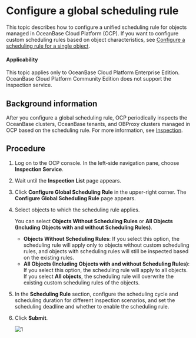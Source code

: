 # Configure a global scheduling rule

This topic describes how to configure a unified scheduling rule for objects managed in OceanBase Cloud Platform (OCP). If you want to configure custom scheduling rules based on object characteristics, see [Configure a scheduling rule for a single object](../200.configure-the-rules/100.configure-single-rules.md).

<main id="notice" type='notice'>
<h4>Applicability</h4>
<p>This topic applies only to OceanBase Cloud Platform Enterprise Edition. OceanBase Cloud Platform Community Edition does not support the inspection service. </p>
</main>

## Background information

After you configure a global scheduling rule, OCP periodically inspects the OceanBase clusters, OceanBase tenants, and OBProxy clusters managed in OCP based on the scheduling rule. For more information, see [Inspection](../100.inspection-management.md).

## Procedure

1. Log on to the OCP console. In the left-side navigation pane, choose **Inspection Service**.

2. Wait until the **Inspection List** page appears.

3. Click **Configure Global Scheduling Rule** in the upper-right corner. The **Configure Global Scheduling Rule** page appears.

4. Select objects to which the scheduling rule applies.

   You can select **Objects Without Scheduling Rules** or **All Objects (Including Objects with and without Scheduling Rules)**.
   * **Objects Without Scheduling Rules**: If you select this option, the scheduling rule will apply only to objects without custom scheduling rules, and objects with scheduling rules will still be inspected based on the existing rules.
   * **All Objects (Including Objects with and without Scheduling Rules)**: If you select this option, the scheduling rule will apply to all objects. If you select **All objects**, the scheduling rule will overwrite the existing custom scheduling rules of the objects.

5. In the **Scheduling Rule** section, configure the scheduling cycle and scheduling duration for different inspection scenarios, and set the scheduling deadline and whether to enable the scheduling rule.

6. Click **Submit**.

   ![1](https://obbusiness-private.oss-cn-shanghai.aliyuncs.com/doc/img/ocp/410/%E9%85%8D%E7%BD%AE%E5%85%A8%E5%B1%80%E8%B0%83%E5%BA%A6%E8%A7%84%E5%88%99-1.png)
